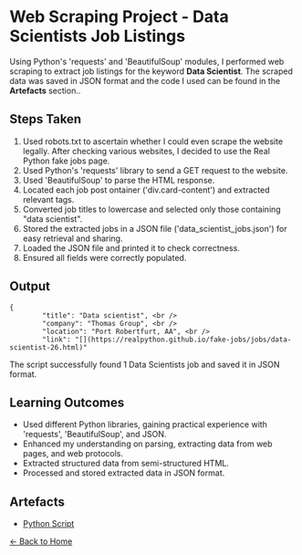 # Web Scraping Project - Data Scientists Job Listings

Using Python's 'requests' and 'BeautifulSoup' modules, I performed web scraping to extract job listings for the keyword **Data Scientist**. The scraped data was saved in JSON format and the code I used can be found in the **Artefacts** section..

## Steps Taken
1. Used robots.txt to ascertain whether I could even scrape the website legally. After checking various websites, I decided to use the Real Python fake jobs page.
2. Used Python's 'requests' library to send a GET request to the website.
3. Used 'BeautifulSoup' to parse the HTML response.
4. Located each job post ontainer ('div.card-content') and extracted relevant tags.
5. Converted job titles to lowercase and selected only those containing "data scientist".
6. Stored the extracted jobs in a JSON file ('data_scientist_jobs.json') for easy retrieval and sharing.
7. Loaded the JSON file and printed it to check correctness.
8. Ensured all fields were correctly populated.

## Output
```
{
        "title": "Data scientist", <br />
        "company": "Thomas Group", <br />
        "location": "Port Robertfurt, AA", <br />
        "link": "[](https://realpython.github.io/fake-jobs/jobs/data-scientist-26.html)"
```
The script successfully found 1 Data Scientists job and saved it in JSON format.

## Learning Outcomes
- Used different Python libraries, gaining practical experience with 'requests', 'BeautifulSoup', and JSON. 
- Enhanced my understanding on parsing, extracting data from web pages, and web protocols.
- Extracted structured data from semi-structured HTML.
- Processed and stored extracted data in JSON format.

## Artefacts
- [Python Script](web-scraping-code.py)

  
[← Back to Home](https://mmiz02.github.io/eportfolio/)








